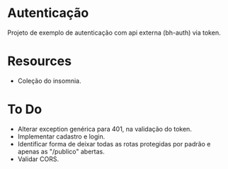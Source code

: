 # Autenticação
Projeto de exemplo de autenticação com api externa (bh-auth) via token.

# Resources
- Coleção do insomnia.

# To Do
- Alterar exception genérica para 401, na validação do token.
- Implementar cadastro e login.
- Identificar forma de deixar todas as rotas protegidas por padrão e apenas as "/publico" abertas.
- Validar CORS.
